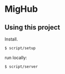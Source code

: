 # MigHub

## Using this project

Install.

```bash
$ script/setup
```

run locally:

```bash
$ script/server
```
